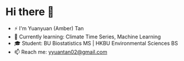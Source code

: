 # Hi there 👋

- ⚡ I'm Yuanyuan (Amber) Tan
- 🌱 Currently learning: Climate Time Series, Machine Learning
- 🎓 Student: BU Biostatistics MS | HKBU Environmental Sciences BS
- 📫 Reach me: yyuantan02@gmail.com
